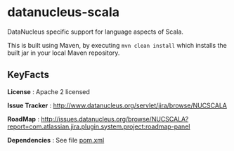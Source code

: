 datanucleus-scala
=================

DataNucleus specific support for language aspects of Scala.

This is built using Maven, by executing `mvn clean install` which installs the built jar in your local Maven
repository.


KeyFacts
--------
__License__ : Apache 2 licensed

__Issue Tracker__ : http://www.datanucleus.org/servlet/jira/browse/NUCSCALA

__RoadMap__ : http://issues.datanucleus.org/browse/NUCSCALA?report=com.atlassian.jira.plugin.system.project:roadmap-panel

__Dependencies__ : See file [pom.xml](pom.xml)
